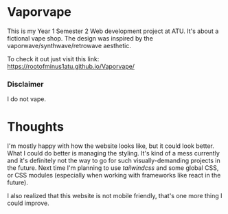 # Vaporvape
This is my Year 1 Semester 2 Web development project at ATU. It's about a fictional vape shop. The design was inspired by the vaporwave/synthwave/retrowave aesthetic.

To check it out just visit this link: https://rootofminus1atu.github.io/Vaporvape/

### Disclaimer
I do not vape.

# Thoughts

I'm mostly happy with how the website looks like, but it could look better. What I could do better is managing the styling. It's kind of a mess currently and it's definitely not the way to go for such visually-demanding projects in the future. Next time I'm planning to use *tailwindcss* and some global CSS, or CSS modules (especially when working with frameworks like react in the future).

I also realized that this website is not mobile friendly, that's one more thing I could improve.






